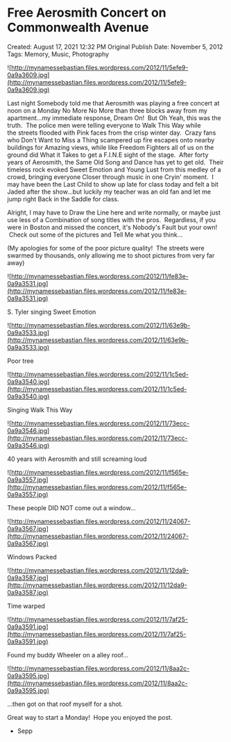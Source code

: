 # Free Aerosmith Concert on Commonwealth Avenue

Created: August 17, 2021 12:32 PM
Original Publish Date: November 5, 2012
Tags: Memory, Music, Photography

![http://mynamessebastian.files.wordpress.com/2012/11/5efe9-0a9a3609.jpg](http://mynamessebastian.files.wordpress.com/2012/11/5efe9-0a9a3609.jpg)

Last night Somebody told me that Aerosmith was playing a free concert at noon on a Monday No More No More than three blocks away from my apartment...my immediate response, Dream On!  But Oh Yeah, this was the truth.  The police men were telling everyone to Walk This Way while the streets flooded with Pink faces from the crisp winter day.  Crazy fans who Don't Want to Miss a Thing scampered up fire escapes onto nearby buildings for Amazing views, while like Freedom Fighters all of us on the ground did What it Takes to get a F.I.N.E sight of the stage.  After forty years of Aerosmith, the Same Old Song and Dance has yet to get old.  Their timeless rock evoked Sweet Emotion and Young Lust from this medley of a crowd, bringing everyone Closer through music in one Cryin' moment.  I may have been the Last Child to show up late for class today and felt a bit Jaded after the show...but luckily my teacher was an old fan and let me jump right Back in the Saddle for class.

Alright, I may have to Draw the Line here and write normally, or maybe just use less of a Combination of song titles with the pros.  Regardless, if you were in Boston and missed the concert, it's Nobody's Fault but your own!  Check out some of the pictures and Tell Me what you think...

(My apologies for some of the poor picture quality!  The streets were swarmed by thousands, only allowing me to shoot pictures from very far away)

![http://mynamessebastian.files.wordpress.com/2012/11/fe83e-0a9a3531.jpg](http://mynamessebastian.files.wordpress.com/2012/11/fe83e-0a9a3531.jpg)

S. Tyler singing Sweet Emotion

![http://mynamessebastian.files.wordpress.com/2012/11/63e9b-0a9a3533.jpg](http://mynamessebastian.files.wordpress.com/2012/11/63e9b-0a9a3533.jpg)

Poor tree

![http://mynamessebastian.files.wordpress.com/2012/11/1c5ed-0a9a3540.jpg](http://mynamessebastian.files.wordpress.com/2012/11/1c5ed-0a9a3540.jpg)

Singing Walk This Way

![http://mynamessebastian.files.wordpress.com/2012/11/73ecc-0a9a3546.jpg](http://mynamessebastian.files.wordpress.com/2012/11/73ecc-0a9a3546.jpg)

40 years with Aerosmith and still screaming loud

![http://mynamessebastian.files.wordpress.com/2012/11/f565e-0a9a3557.jpg](http://mynamessebastian.files.wordpress.com/2012/11/f565e-0a9a3557.jpg)

These people DID NOT come out a window...

![http://mynamessebastian.files.wordpress.com/2012/11/24067-0a9a3567.jpg](http://mynamessebastian.files.wordpress.com/2012/11/24067-0a9a3567.jpg)

Windows Packed

![http://mynamessebastian.files.wordpress.com/2012/11/12da9-0a9a3587.jpg](http://mynamessebastian.files.wordpress.com/2012/11/12da9-0a9a3587.jpg)

Time warped

![http://mynamessebastian.files.wordpress.com/2012/11/7af25-0a9a3591.jpg](http://mynamessebastian.files.wordpress.com/2012/11/7af25-0a9a3591.jpg)

Found my buddy Wheeler on a alley roof...

![http://mynamessebastian.files.wordpress.com/2012/11/8aa2c-0a9a3595.jpg](http://mynamessebastian.files.wordpress.com/2012/11/8aa2c-0a9a3595.jpg)

...then got on that roof myself for a shot.

Great way to start a Monday!  Hope you enjoyed the post.

- Sepp